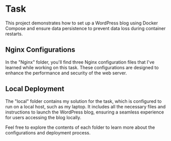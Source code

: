 # Task

This project demonstrates how to set up a WordPress blog using Docker Compose and ensure data persistence to prevent data loss during container restarts.

## Nginx Configurations
In the "Nginx" folder, you'll find three Nginx configuration files that I've learned while working on this task. These configurations are designed to enhance the performance and security of the web server.

## Local Deployment
The "local" folder contains my solution for the task, which is configured to run on a local host, such as my laptop. It includes all the necessary files and instructions to launch the WordPress blog, ensuring a seamless experience for users accessing the blog locally.

Feel free to explore the contents of each folder to learn more about the configurations and deployment process.

